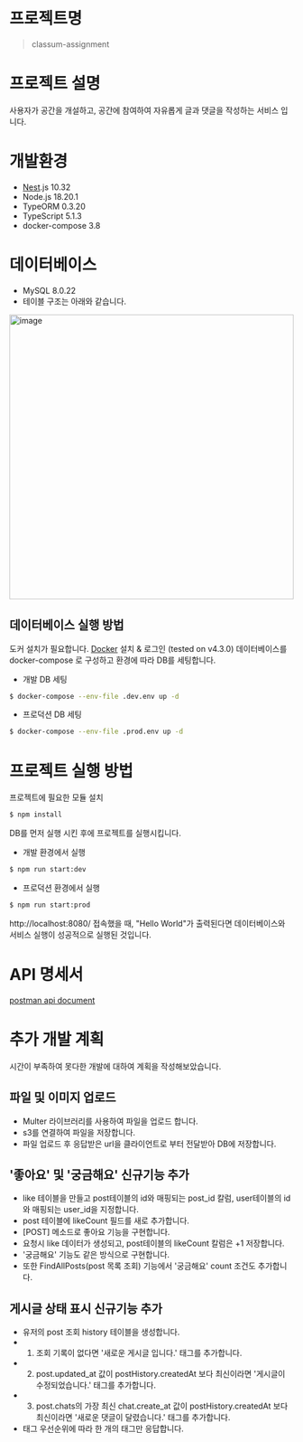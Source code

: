 # 프로젝트명
> classum-assignment

# 프로젝트 설명
사용자가 공간을 개설하고, 공간에 참여하여 자유롭게 글과 댓글을 작성하는 서비스 입니다.

# 개발환경
- [Nest](https://github.com/nestjs/nest).js 10.32
- Node.js 18.20.1
- TypeORM 0.3.20
- TypeScript 5.1.3
- docker-compose 3.8

# 데이터베이스
- MySQL 8.0.22
- 테이블 구조는 아래와 같습니다.
<img width="504" alt="image" src="https://github.com/Suzzzzzy/community_project/assets/97580836/9356e57b-ec32-4f12-b1b5-4f9dc04feb8b">


## 데이터베이스 실행 방법
도커 설치가 필요합니다.
[Docker](https://www.docker.com/get-started) 설치 & 로그인 (tested on v4.3.0)
데이터베이스를 docker-compose 로 구성하고 환경에 따라 DB를 세팅합니다.
- 개발 DB 세팅
```bash
$ docker-compose --env-file .dev.env up -d    
```
- 프로덕션 DB 세팅
```bash
$ docker-compose --env-file .prod.env up -d    
```

# 프로젝트 실행 방법
프로젝트에 필요한 모듈 설치
```bash
$ npm install
```
DB를 먼저 실행 시킨 후에 프로젝트를 실행시킵니다.
- 개발 환경에서 실행
```bash
$ npm run start:dev
```
- 프로덕션 환경에서 실행
```bash
$ npm run start:prod
```
http://localhost:8080/ 접속했을 때, "Hello World"가 출력된다면 데이터베이스와 서비스 실행이 성공적으로 실행된 것입니다.

# API 명세서
[postman api document](https://documenter.getpostman.com/view/19629582/2sA35MzzM5)

# 추가 개발 계획
시간이 부족하여 못다한 개발에 대하여 계획을 작성해보았습니다.
## 파일 및 이미지 업로드
- Multer 라이브러리를 사용하여 파일을 업로드 합니다.
- s3를 연결하여 파일을 저장합니다.
- 파일 업로드 후 응답받은 url을 클라이언트로 부터 전달받아 DB에 저장합니다.

## '좋아요' 및 '궁금해요' 신규기능 추가
- like 테이블을 만들고 post테이블의 id와 매핑되는 post_id 칼럼, user테이블의 id와 매핑되는 user_id을 지정합니다.
- post 테이블에 likeCount 필드를 새로 추가합니다.
- [POST] 메소드로 좋아요 기능을 구현합니다.
- 요청시 like 데이터가 생성되고, post테이블의 likeCount 칼럼은 +1 저장합니다.
- '궁금해요' 기능도 같은 방식으로 구현합니다.
- 또한 FindAllPosts(post 목록 조회) 기능에서 '궁금해요' count 조건도 추가합니다.

## 게시글 상태 표시 신규기능 추가
- 유저의 post 조회 history 테이블을 생성합니다.
- 1. 조회 기록이 없다면 '새로운 게시글 입니다.' 태그를 추가합니다.
- 2. post.updated_at 값이 postHistory.createdAt 보다 최신이라면 '게시글이 수정되었습니다.' 태그를 추가합니다.
- 3. post.chats의 가장 최신 chat.create_at 값이 postHistory.createdAt 보다 최신이라면 '새로운 댓글이 달렸습니다.' 태그를 추가합니다.
- 태그 우선순위에 따라 한 개의 태그만 응답합니다.